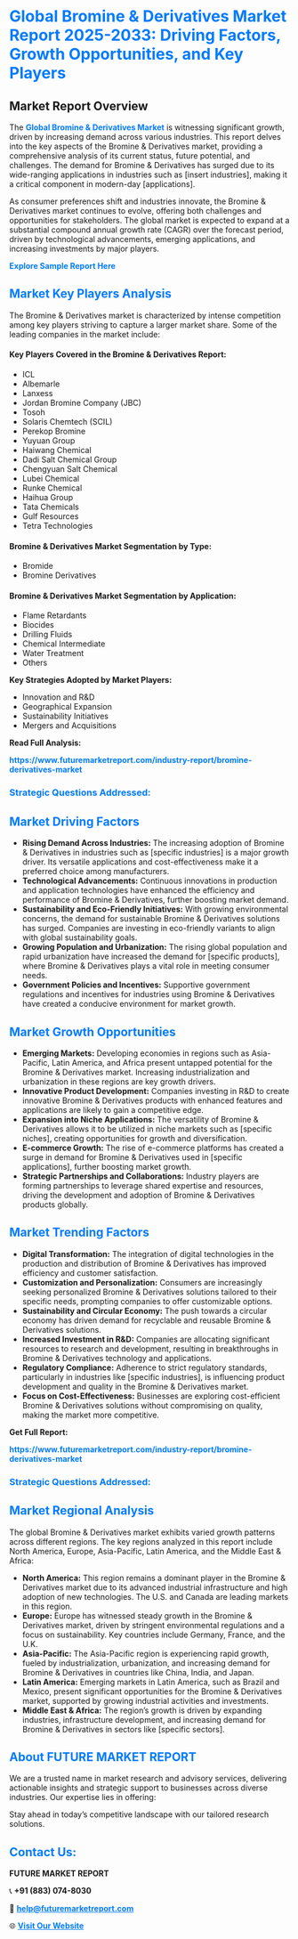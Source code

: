 <h1 style="color: #007BFF;">Global Bromine & Derivatives Market Report 2025-2033: Driving Factors, Growth Opportunities, and Key Players</h1>

<section id="overview">
<h2>Market Report Overview</h2>
<p>The <a href="https://www.futuremarketreport.com/industry-report/bromine-derivatives-market" style="color: #007BFF; text-decoration: none;"><strong>Global Bromine & Derivatives Market</strong></a> is witnessing significant growth, driven by increasing demand across various industries. This report delves into the key aspects of the Bromine & Derivatives market, providing a comprehensive analysis of its current status, future potential, and challenges. The demand for Bromine & Derivatives has surged due to its wide-ranging applications in industries such as [insert industries], making it a critical component in modern-day [applications].</p>
<p>As consumer preferences shift and industries innovate, the Bromine & Derivatives market continues to evolve, offering both challenges and opportunities for stakeholders. The global market is expected to expand at a substantial compound annual growth rate (CAGR) over the forecast period, driven by technological advancements, emerging applications, and increasing investments by major players.</p>
</section>

<section id="overview">
<p><a href="https://www.futuremarketreport.com/request-sample/reportId=28725" style="color: #007BFF; text-decoration: none;"><strong>Explore Sample Report Here</strong></a></p>
</section>

<section id="key-players">
<h2 style="color: #007BFF;">Market Key Players Analysis</h2>
<p>The Bromine & Derivatives market is characterized by intense competition among key players striving to capture a larger market share. Some of the leading companies in the market include:</p>
<h4>Key Players Covered in the Bromine & Derivatives Report:</h4>
<ul><li>ICL</li><li>Albemarle</li><li>Lanxess</li><li>Jordan Bromine Company (JBC)</li><li>Tosoh</li><li>Solaris Chemtech (SCIL)</li><li>Perekop Bromine</li><li>Yuyuan Group</li><li>Haiwang Chemical</li><li>Dadi Salt Chemical Group</li><li>Chengyuan Salt Chemical</li><li>Lubei Chemical</li><li>Runke Chemical</li><li>Haihua Group</li><li>Tata Chemicals</li><li>Gulf Resources</li><li>Tetra Technologies</li></ul>
<h4>Bromine & Derivatives Market Segmentation by Type:</h4>
<ul><li>Bromide</li><li>Bromine Derivatives</li></ul>

<h4>Bromine & Derivatives Market Segmentation by Application:</h4>
<ul><li>Flame Retardants</li><li>Biocides</li><li>Drilling Fluids</li><li>Chemical Intermediate</li><li>Water Treatment</li><li>Others</li></ul>
<p><strong>Key Strategies Adopted by Market Players:</strong></p>
<ul>
<li>Innovation and R&D</li>
<li>Geographical Expansion</li>
<li>Sustainability Initiatives</li>
<li>Mergers and Acquisitions</li>
</ul>
</section>

<section>
<p><strong>Read Full Analysis: </strong></p><a href="https://www.futuremarketreport.com/industry-report/bromine-derivatives-market" style="color: #007BFF; text-decoration: none;"><strong>https://www.futuremarketreport.com/industry-report/bromine-derivatives-market</strong></a>
<h3 style="color: #007BFF;">Strategic Questions Addressed:</h3>
</section>

<section id="driving-factors">
<h2 style="color: #007BFF;">Market Driving Factors</h2>
<ul>
<li><strong>Rising Demand Across Industries:</strong> The increasing adoption of Bromine & Derivatives in industries such as [specific industries] is a major growth driver. Its versatile applications and cost-effectiveness make it a preferred choice among manufacturers.</li>
<li><strong>Technological Advancements:</strong> Continuous innovations in production and application technologies have enhanced the efficiency and performance of Bromine & Derivatives, further boosting market demand.</li>
<li><strong>Sustainability and Eco-Friendly Initiatives:</strong> With growing environmental concerns, the demand for sustainable Bromine & Derivatives solutions has surged. Companies are investing in eco-friendly variants to align with global sustainability goals.</li>
<li><strong>Growing Population and Urbanization:</strong> The rising global population and rapid urbanization have increased the demand for [specific products], where Bromine & Derivatives plays a vital role in meeting consumer needs.</li>
<li><strong>Government Policies and Incentives:</strong> Supportive government regulations and incentives for industries using Bromine & Derivatives have created a conducive environment for market growth.</li>
</ul>
</section>

<section id="growth-opportunities">
<h2 style="color: #007BFF;">Market Growth Opportunities</h2>
<ul>
<li><strong>Emerging Markets:</strong> Developing economies in regions such as Asia-Pacific, Latin America, and Africa present untapped potential for the Bromine & Derivatives market. Increasing industrialization and urbanization in these regions are key growth drivers.</li>
<li><strong>Innovative Product Development:</strong> Companies investing in R&D to create innovative Bromine & Derivatives products with enhanced features and applications are likely to gain a competitive edge.</li>
<li><strong>Expansion into Niche Applications:</strong> The versatility of Bromine & Derivatives allows it to be utilized in niche markets such as [specific niches], creating opportunities for growth and diversification.</li>
<li><strong>E-commerce Growth:</strong> The rise of e-commerce platforms has created a surge in demand for Bromine & Derivatives used in [specific applications], further boosting market growth.</li>
<li><strong>Strategic Partnerships and Collaborations:</strong> Industry players are forming partnerships to leverage shared expertise and resources, driving the development and adoption of Bromine & Derivatives products globally.</li>
</ul>
</section>

<section id="trending-factors">
<h2 style="color: #007BFF;">Market Trending Factors</h2>
<ul>
<li><strong>Digital Transformation:</strong> The integration of digital technologies in the production and distribution of Bromine & Derivatives has improved efficiency and customer satisfaction.</li>
<li><strong>Customization and Personalization:</strong> Consumers are increasingly seeking personalized Bromine & Derivatives solutions tailored to their specific needs, prompting companies to offer customizable options.</li>
<li><strong>Sustainability and Circular Economy:</strong> The push towards a circular economy has driven demand for recyclable and reusable Bromine & Derivatives solutions.</li>
<li><strong>Increased Investment in R&D:</strong> Companies are allocating significant resources to research and development, resulting in breakthroughs in Bromine & Derivatives technology and applications.</li>
<li><strong>Regulatory Compliance:</strong> Adherence to strict regulatory standards, particularly in industries like [specific industries], is influencing product development and quality in the Bromine & Derivatives market.</li>
<li><strong>Focus on Cost-Effectiveness:</strong> Businesses are exploring cost-efficient Bromine & Derivatives solutions without compromising on quality, making the market more competitive.</li>
</ul>
</section>

<section>
<p><strong>Get Full Report: </strong></p><a href="https://www.futuremarketreport.com/industry-report/bromine-derivatives-market" style="color: #007BFF; text-decoration: none;"><strong>https://www.futuremarketreport.com/industry-report/bromine-derivatives-market</strong></a>
<h3 style="color: #007BFF;">Strategic Questions Addressed:</h3>
</section>


<section id="regional-analysis">
<h2 style="color: #007BFF;">Market Regional Analysis</h2>
<p>The global Bromine & Derivatives market exhibits varied growth patterns across different regions. The key regions analyzed in this report include North America, Europe, Asia-Pacific, Latin America, and the Middle East & Africa:</p>
<ul>
<li><strong>North America:</strong> This region remains a dominant player in the Bromine & Derivatives market due to its advanced industrial infrastructure and high adoption of new technologies. The U.S. and Canada are leading markets in this region.</li>
<li><strong>Europe:</strong> Europe has witnessed steady growth in the Bromine & Derivatives market, driven by stringent environmental regulations and a focus on sustainability. Key countries include Germany, France, and the U.K.</li>
<li><strong>Asia-Pacific:</strong> The Asia-Pacific region is experiencing rapid growth, fueled by industrialization, urbanization, and increasing demand for Bromine & Derivatives in countries like China, India, and Japan.</li>
<li><strong>Latin America:</strong> Emerging markets in Latin America, such as Brazil and Mexico, present significant opportunities for the Bromine & Derivatives market, supported by growing industrial activities and investments.</li>
<li><strong>Middle East & Africa:</strong> The region’s growth is driven by expanding industries, infrastructure development, and increasing demand for Bromine & Derivatives in sectors like [specific sectors].</li>
</ul>
</section>

<footer>
<h2 style="color: #007BFF;">About FUTURE MARKET REPORT</h2>
<p>We are a trusted name in market research and advisory services, delivering actionable insights and strategic support to businesses across diverse industries. Our expertise lies in offering:</p>

<p>Stay ahead in today’s competitive landscape with our tailored research solutions.</p>

<h2 style="color: #007BFF;">Contact Us:</h2>
<p><strong>FUTURE MARKET REPORT</strong></p>
<p>📞 <strong>+91 (883) 074-8030</strong></p>
<p>📧 <strong><a href="mailto:help@futuremarketreport.com" style="color: #007BFF;">help@futuremarketreport.com</a></strong></p>
<p>🌐 <strong><a href="https://www.futuremarketreport.com/" style="color: #007BFF;">Visit Our Website</a></strong></p>
</footer>